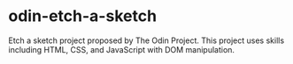 # odin-etch-a-sketch
Etch a sketch project proposed by The Odin Project. This project uses skills including HTML, CSS, and JavaScript with DOM manipulation.